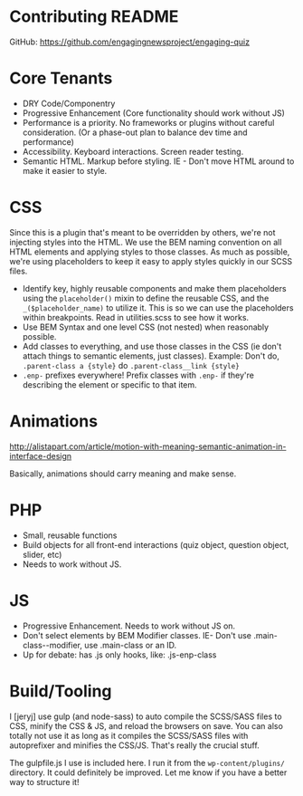 Contributing README
===================
GitHub: https://github.com/engagingnewsproject/engaging-quiz

Core Tenants
====================
- DRY Code/Componentry
- Progressive Enhancement (Core functionality should work without JS)
- Performance is a priority. No frameworks or plugins without careful consideration. (Or a phase-out plan to balance dev time and performance)
- Accessibility. Keyboard interactions. Screen reader testing.
- Semantic HTML. Markup before styling. IE - Don't move HTML around to make it easier to style.


CSS
====================
Since this is a plugin that's meant to be overridden by others, we're not injecting styles into the HTML. We use the BEM naming convention on all HTML elements and applying styles to those classes. As much as possible, we're using placeholders to keep it easy to apply styles quickly in our SCSS files.

- Identify key, highly reusable components and make them placeholders using the `placeholder()` mixin to define the reusable CSS, and the `_($placeholder_name)` to utilize it. This is so we can use the placeholders within breakpoints. Read in utilities.scss to see how it works.
- Use BEM Syntax and one level CSS (not nested) when reasonably possible.
- Add classes to everything, and use those classes in the CSS (ie don't attach things to semantic elements, just classes). Example: Don't do, `.parent-class a {style}` do `.parent-class__link {style}`
- `.enp-` prefixes everywhere! Prefix classes with `.enp-` if they're describing the element or specific to that item.


Animations
===================
http://alistapart.com/article/motion-with-meaning-semantic-animation-in-interface-design

Basically, animations should carry meaning and make sense.


PHP
===================
- Small, reusable functions
- Build objects for all front-end interactions (quiz object, question object, slider, etc)
- Needs to work without JS.


JS
====================
- Progressive Enhancement. Needs to work without JS on.
- Don't select elements by BEM Modifier classes. IE- Don't use .main-class--modifier, use .main-class or an ID.
- Up for debate: has .js only hooks, like: .js-enp-class


Build/Tooling
===================
I [jeryj] use gulp (and node-sass) to auto compile the SCSS/SASS files to CSS, minify the CSS & JS, and reload the browsers on save. You can also totally not use it as long as it compiles the SCSS/SASS files with autoprefixer and minifies the CSS/JS. That's really the crucial stuff.

The gulpfile.js I use is included here. I run it from the `wp-content/plugins/` directory. It could definitely be improved. Let me know if you have a better way to structure it!
